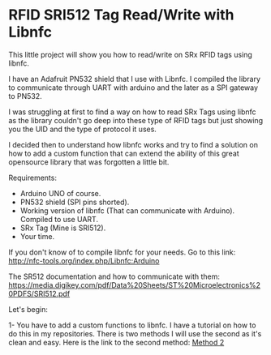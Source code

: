 # RFID SRI512 Tag Read/Write with Libnfc

This little project will show you how to read/write on SRx RFID tags using libnfc.

I have an Adafruit PN532 shield that I use with Libnfc. I compiled the library to communicate through UART with arduino and the later as a SPI gateway to PN532. 

I was struggling at first to find a way on how to read SRx Tags using libnfc as the library couldn't go deep into these type of RFID tags but just showing you the UID and the type of protocol it uses.

I decided then to understand how libnfc works and try to find a solution on how to add a custom function that can extend the ability of this great opensource library that was forgotten a little bit.

Requirements:

- Arduino UNO of course.
- PN532 shield (SPI pins shorted).
- Working version of libnfc (That can communicate with Arduino). Compiled to use UART.
- SRx Tag (Mine is SRI512).
- Your time.

If you don't know of to compile libnfc for your needs. Go to this link: http://nfc-tools.org/index.php/Libnfc:Arduino

The SR512 documentation and how to communicate with them: https://media.digikey.com/pdf/Data%20Sheets/ST%20Microelectronics%20PDFS/SRI512.pdf

Let's begin:

1- You have to add a custom functions to libnfc. I have a tutorial on how to do this in my repositories. There is two methods I will use the second as it's clean and easy. Here is the link to the second method: [Method 2](https://github.com/warber0x/Libnfc_custom_function/blob/master/Custom_function_method_2.md)


